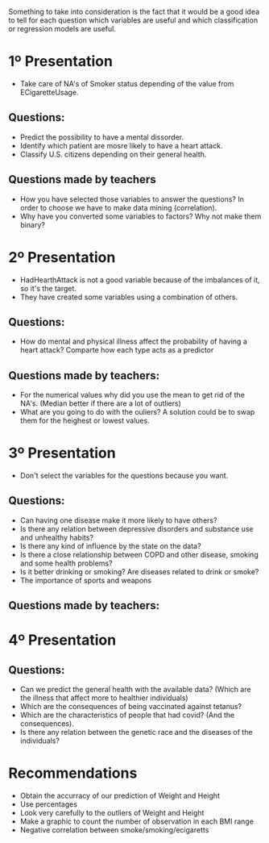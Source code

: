Something to take into consideration is the fact that it would be a good idea to tell for each question which variables are useful and which classification or regression models are useful.

# 1º Presentation

- Take care of NA's of Smoker status depending of the value from ECigaretteUsage.

## Questions:
- Predict the possibility to have a mental dissorder.
- Identify which patient are mosre likely to have a heart attack.
- Classify U.S. citizens depending on their general health.

## Questions made by teachers

- How you have selected those variables to answer the questions? In order to choose we have to make data mining (correlation).
- Why have you converted some variables to factors? Why not make them binary? 

# 2º Presentation

- HadHearthAttack is not a good variable because of the imbalances of it, so it's the target.
- They have created some variables using a combination of others.

## Questions:

- How do mental and physical illness affect the probability of having a heart attack? Comparte how each type acts as a predictor

## Questions made by teachers:

- For the numerical values why did you use the mean to get rid of the NA's. (Median better if there are a lot of outliers)
- What are you going to do with the ouliers? A solution could be to swap them for the heighest or lowest values.

# 3º Presentation

- Don't select the variables for the questions because you want.

## Questions:

- Can having one disease make it more likely to have others?
- Is there any relation between depressive disorders and substance use and unhealthy habits?
- Is there any kind of influence by the state on the data?
- Is there a close relationship between COPD and other disease, smoking and some health problems?
- Is it better drinking or smoking? Are diseases related to drink or smoke?
- The importance of sports and weapons

## Questions made by teachers:

# 4º Presentation

## Questions:

- Can we predict the general health with the available data? (Which are the illness that affect more to healthier individuals)
- Which are the consequences of being vaccinated against tetanus?
- Which are the characteristics of people that had covid? (And the consequences).
- Is there any relation between the genetic race and the diseases of the individuals?

# Recommendations

- Obtain the accurracy of our prediction of Weight and Height
- Use percentages
- Look very carefully to the outliers of Weight and Height
- Make a graphic to count the number of observation in each BMI range
- Negative correlation between smoke/smoking/ecigaretts